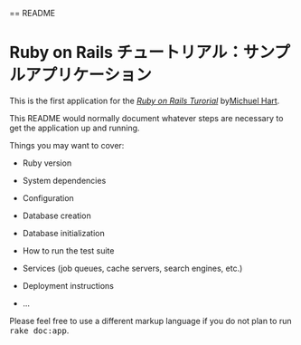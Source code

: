== README
# Ruby on Rails チュートリアル：サンプルアプリケーション
This is the first application for the
[*Ruby on Rails Turorial*](http://railstutorial.jp/)
by[Michuel Hart](http://michaelhartl.com/).

This README would normally document whatever steps are necessary to get the
application up and running.

Things you may want to cover:

* Ruby version

* System dependencies

* Configuration

* Database creation

* Database initialization

* How to run the test suite

* Services (job queues, cache servers, search engines, etc.)

* Deployment instructions

* ...


Please feel free to use a different markup language if you do not plan to run
<tt>rake doc:app</tt>.
